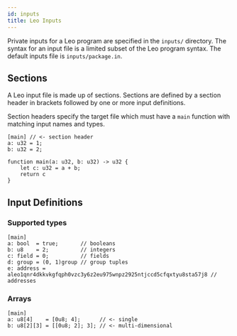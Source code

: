 ```yaml
---
id: inputs
title: Leo Inputs
---
```


Private inputs for a Leo program are specified in the `inputs/` directory. 
The syntax for an input file is a limited subset of the Leo program syntax. 
The default inputs file is `inputs/package.in`.

## Sections
A Leo input file is made up of sections. Sections are defined by a section header in brackets followed by one or more input definitions. 

Section headers specify the target file which must have a `main` function with matching input names and types.

```leo title="inputs/package.in"
[main] // <- section header
a: u32 = 1;
b: u32 = 2;
```

```leo title="src/main.leo"
function main(a: u32, b: u32) -> u32 {
    let c: u32 = a + b;
    return c
}
```

## Input Definitions

### Supported types
```leo
[main]
a: bool  = true;       // booleans
b: u8    = 2;          // integers
c: field = 0;          // fields
d: group = (0, 1)group // group tuples
e: address = aleo1qnr4dkkvkgfqph0vzc3y6z2eu975wnpz2925ntjccd5cfqxtyu8sta57j8 // addresses
```

### Arrays
```leo
[main]
a: u8[4]    = [0u8; 4];      // <- single
b: u8[2][3] = [[0u8; 2]; 3]; // <- multi-dimensional
```
